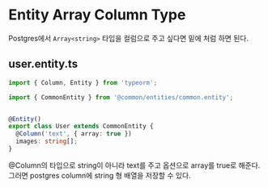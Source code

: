 # Entity Array Column Type

Postgres에서 `Array<string>` 타입을 컬럼으로 주고 싶다면 밑에 처럼 하면 된다.

## user.entity.ts

```typescript
import { Column, Entity } from 'typeorm';

import { CommonEntity } from '@common/entities/common.entity';


@Entity()
export class User extends CommonEntity {
  @Column('text', { array: true })
  images: string[];
}
```


@Column의 타입으로 string이 아니라 text를 주고 옵션으로 array를 true로 해준다. 그러면 postgres column에 string 형 배열을 저장할 수 있다.